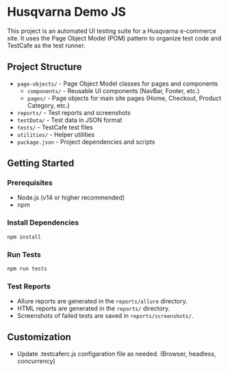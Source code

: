 # Husqvarna Demo JS

This project is an automated UI testing suite for a Husqvarna e-commerce site. It uses the Page Object Model (POM) pattern to organize test code and TestCafe as the test runner.

## Project Structure

- `page-objects/` - Page Object Model classes for pages and components
  - `components/` - Reusable UI components (NavBar, Footer, etc.)
  - `pages/` - Page objects for main site pages (Home, Checkout, Product Category, etc.)
- `reports/` - Test reports and screenshots
- `testData/` - Test data in JSON format
- `tests/` - TestCafe test files
- `utilities/` - Helper utilities
- `package.json` - Project dependencies and scripts

## Getting Started

### Prerequisites

- Node.js (v14 or higher recommended)
- npm

### Install Dependencies

```bash
npm install
```

### Run Tests

```bash
npm run tests
```

### Test Reports

- Allure reports are generated in the `reports/allure` directory.
- HTML reports are generated in the `reports/` directory.
- Screenshots of failed tests are saved in `reports/screenshots/`.

## Customization

- Update .testcaferc.js configaration file as needed. (Browser, headless, concurrency)
